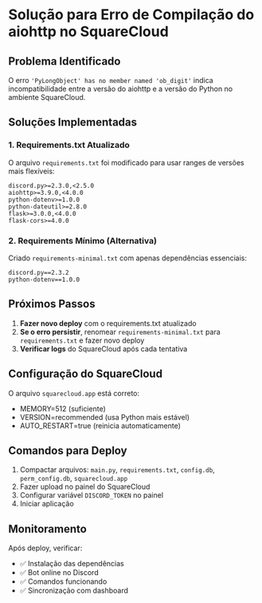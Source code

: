 # Solução para Erro de Compilação do aiohttp no SquareCloud

## Problema Identificado
O erro `'PyLongObject' has no member named 'ob_digit'` indica incompatibilidade entre a versão do aiohttp e a versão do Python no ambiente SquareCloud.

## Soluções Implementadas

### 1. Requirements.txt Atualizado
O arquivo `requirements.txt` foi modificado para usar ranges de versões mais flexíveis:
```
discord.py>=2.3.0,<2.5.0
aiohttp>=3.9.0,<4.0.0
python-dotenv>=1.0.0
python-dateutil>=2.8.0
flask>=3.0.0,<4.0.0
flask-cors>=4.0.0
```

### 2. Requirements Mínimo (Alternativa)
Criado `requirements-minimal.txt` com apenas dependências essenciais:
```
discord.py==2.3.2
python-dotenv==1.0.0
```

## Próximos Passos

1. **Fazer novo deploy** com o requirements.txt atualizado
2. **Se o erro persistir**, renomear `requirements-minimal.txt` para `requirements.txt` e fazer novo deploy
3. **Verificar logs** do SquareCloud após cada tentativa

## Configuração do SquareCloud
O arquivo `squarecloud.app` está correto:
- MEMORY=512 (suficiente)
- VERSION=recommended (usa Python mais estável)
- AUTO_RESTART=true (reinicia automaticamente)

## Comandos para Deploy
1. Compactar arquivos: `main.py`, `requirements.txt`, `config.db`, `perm_config.db`, `squarecloud.app`
2. Fazer upload no painel do SquareCloud
3. Configurar variável `DISCORD_TOKEN` no painel
4. Iniciar aplicação

## Monitoramento
Após deploy, verificar:
- ✅ Instalação das dependências
- ✅ Bot online no Discord
- ✅ Comandos funcionando
- ✅ Sincronização com dashboard